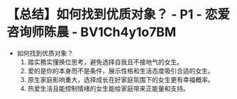 # 【总结】如何找到优质对象？ - P1 - 恋爱咨询师陈晨 - BV1Ch4y1o7BM

-   如何找到优质对象？
    1.  踏实務实懂换位思考，避免选择自我且不接地气的女生。
    2.  爱的是你的本身而不是条件，展示性格和生活态度吸引合适的女生。
    3.  原生家庭影响重大，选择成长在好家庭氛围下的女生更有幸福概率。
    4.  热爱生活且能控制情绪的女生能给家庭带来正能量和支持。